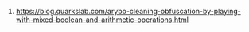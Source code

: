 1. https://blog.quarkslab.com/arybo-cleaning-obfuscation-by-playing-with-mixed-boolean-and-arithmetic-operations.html

